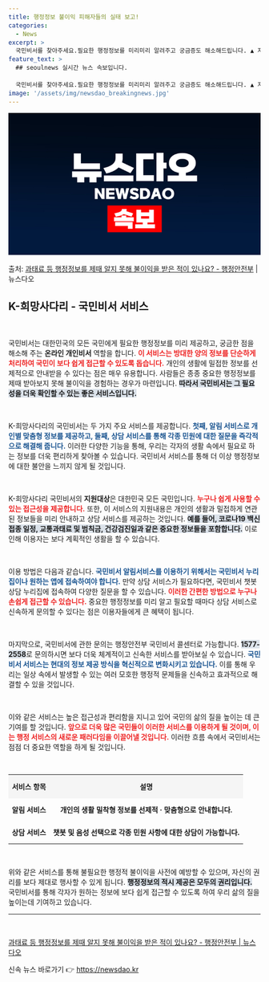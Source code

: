 ```yaml
---
title: 행정정보 불이익 피해자들의 실태 보고!
categories:
  - News
excerpt: >
  국민비서를 찾아주세요.필요한 행정정보를 미리미리 알려주고 궁금증도 해소해드립니다. ▲ 지원대상 대한민국 모든…
feature_text: >
  ## seoulnews 실시간 뉴스 속보입니다.

  국민비서를 찾아주세요.필요한 행정정보를 미리미리 알려주고 궁금증도 해소해드립니다. ▲ 지원대상 대한민국 모든…
image: '/assets/img/newsdao_breakingnews.jpg'
---
```


![뉴스다오 속보](/assets/img/newsdao_breakingnews.jpg)

<p>출처: <a href="https://newsdao.kr/2756" rel="dofollow">과태료 등 행정정보를 제때 알지 못해 불이익을 받은 적이 있나요? - 행정안전부</a> | 뉴스다오</p>

<h2 data-ke-size="size26">K-희망사다리 - 국민비서 서비스</h2>

<p data-ke-size="size16">&nbsp;</p>

국민비서는 대한민국의 모든 국민에게 필요한 행정정보를 미리 제공하고, 궁금한 점을 해소해 주는 **온라인 개인비서** 역할을 합니다. <b><span style="color: #ee2323;">이 서비스는 방대한 양의 정보를 단순하게 처리하여 국민이 보다 쉽게 접근할 수 있도록 돕습니다.</span></b> 개인의 생활에 밀접한 정보를 선제적으로 안내받을 수 있다는 점은 매우 유용합니다. 사람들은 종종 중요한 행정정보를 제때 받아보지 못해 불이익을 경험하는 경우가 마련입니다. <b><span style="background-color: #21538527;">따라서 국민비서는 그 필요성을 더욱 확인할 수 있는 좋은 서비스입니다.</span></b>

<p data-ke-size="size16">&nbsp;</p>

K-희망사다리의 국민비서는 두 가지 주요 서비스를 제공합니다. <b><span style="color: #1a5490;">첫째, 알림 서비스로 개인별 맞춤형 정보를 제공하고, 둘째, 상담 서비스를 통해 각종 민원에 대한 질문을 즉각적으로 해결해 줍니다.</span></b> 이러한 다양한 기능을 통해, 우리는 각자의 생활 속에서 필요로 하는 정보를 더욱 편리하게 찾아볼 수 있습니다. 국민비서 서비스를 통해 더 이상 행정정보에 대한 불안을 느끼지 않게 될 것입니다.

<p data-ke-size="size16">&nbsp;</p>

K-희망사다리 국민비서의 **지원대상**은 대한민국 모든 국민입니다. <b><span style="color: #ee2323;">누구나 쉽게 사용할 수 있는 접근성을 제공합니다.</span></b> 또한, 이 서비스의 지원내용은 개인의 생활과 밀접하게 연관된 정보들을 미리 안내하고 상담 서비스를 제공하는 것입니다. <b><span style="background-color: #21538527;">예를 들어, 코로나19 백신접종 일정, 교통과태료 및 범칙금, 건강검진일과 같은 중요한 정보들을 포함합니다.</span></b> 이로 인해 이용자는 보다 계획적인 생활을 할 수 있습니다.

<p data-ke-size="size16">&nbsp;</p>

이용 방법은 다음과 같습니다. <b><span style="color: #1a5490;">국민비서 알림서비스를 이용하기 위해서는 국민비서 누리집이나 원하는 앱에 접속하여야 합니다.</span></b> 만약 상담 서비스가 필요하다면, 국민비서 챗봇 상담 누리집에 접속하여 다양한 질문을 할 수 있습니다. <b><span style="color: #ee2323;">이러한 간편한 방법으로 누구나 손쉽게 접근할 수 있습니다.</span></b> 중요한 행정정보를 미리 알고 필요할 때마다 상담 서비스로 신속하게 문의할 수 있다는 점은 이용자들에게 큰 혜택이 됩니다.

<p data-ke-size="size16">&nbsp;</p>

마지막으로, 국민비서에 관한 문의는 행정안전부 국민비서 콜센터로 가능합니다. <b><span style="background-color: #21538527;">1577-2558</span></b>로 문의하시면 보다 더욱 체계적이고 신속한 서비스를 받아보실 수 있습니다. <b><span style="color: #1a5490;">국민비서 서비스는 현대의 정보 제공 방식을 혁신적으로 변화시키고 있습니다.</span></b> 이를 통해 우리는 일상 속에서 발생할 수 있는 여러 모호한 행정적 문제들을 신속하고 효과적으로 해결할 수 있을 것입니다.

<p data-ke-size="size16">&nbsp;</p>

이와 같은 서비스는 높은 접근성과 편리함을 지니고 있어 국민의 삶의 질을 높이는 데 큰 기여를 할 것입니다. <b><span style="color: #ee2323;">앞으로 더욱 많은 국민들이 이러한 서비스를 이용하게 될 것이며, 이는 행정 서비스의 새로운 패러다임을 이끌어낼 것입니다.</span></b> 이러한 흐름 속에서 국민비서는 점점 더 중요한 역할을 하게 될 것입니다. 

<p data-ke-size="size16">&nbsp;</p>

<table style="width: 100%; border-collapse: collapse;">
    <tr>
        <th style="text-align: center; background-color: #f5f5f5; height: 40px;"> 서비스 항목 </th>
        <th style="text-align: center; background-color: #f5f5f5; height: 40px;"> 설명 </th>
    </tr>
    <tr>
        <td style="text-align: center; height: 40px;"><b>알림 서비스</b></td>
        <td style="text-align: center; height: 40px;"><b>개인의 생활 밀착형 정보를 선제적 · 맞춤형으로 안내합니다.</b></td>
    </tr>
    <tr>
        <td style="text-align: center; height: 40px;"><b>상담 서비스</b></td>
        <td style="text-align: center; height: 40px;"><b>챗봇 및 음성 선택으로 각종 민원 사항에 대한 상담이 가능합니다.</b></td>
    </tr>
</table>

<p data-ke-size="size16">&nbsp;</p>

위와 같은 서비스를 통해 불필요한 행정적 불이익을 사전에 예방할 수 있으며, 자신의 권리를 보다 제대로 행사할 수 있게 됩니다. <b><span style="background-color: #21538527;">행정정보의 적시 제공은 모두의 권리입니다.</span></b> 국민비서를 통해 각자가 원하는 정보에 보다 쉽게 접근할 수 있도록 하여 우리 삶의 질을 높이는데 기여하고 있습니다.

<hr>

<p data-ke-size="size16">&nbsp;</p>

<a href="https://newsdao.kr/2756" style="text-decoration: underline;">과태료 등 행정정보를 제때 알지 못해 불이익을 받은 적이 있나요? - 행정안전부 | 뉴스다오</a> 

신속 뉴스 바로가기 👉 <a href="https://newsdao.kr" rel="dofollow">https://newsdao.kr</a>


